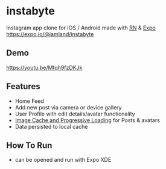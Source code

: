 # instabyte

Instagram app clone for IOS / Android made with [RN](https://github.com/facebook/react-native) & [Expo](https://github.com/expo/expo)   
https://expo.io/@jamland/instabyte

## Demo
https://youtu.be/Mtqh9fzDKJk

## Features

+ Home Feed
+ Add new post via camera or device gallery
+ User Profile with edit details/avatar functionality
+ [Image Cache and Progressive Loading](https://github.com/wcandillon/react-native-expo-image-cache) for Posts & avatars
+ Data persisted to local cache

## How To Run

+ can be opened and run with Expo XDE
